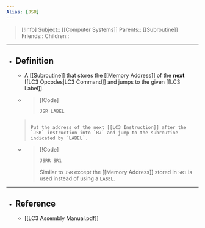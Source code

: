 ```yaml
---
Alias: [JSR]
---
```

> [!Info]
> Subject:: [[Computer Systems]]
> Parents:: [[Subroutine]]
> Friends:: 
> Children:: 
---
- ## Definition
	- A [[Subroutine]] that stores the [[Memory Address]] of the **next** [[LC3 Opcodes|LC3 Command]] and jumps to the given [[LC3 Label]].
	- > [!Code]
	  > ```
	  > JSR LABEL
     > ```
     > 
     > Put the address of the next [[LC3 Instruction]] after the `JSR` instruction into `R7` and jump to the subroutine indicated by `LABEL`.
	 - > [!Code]
       > ```
       > JSRR SR1
       > ```
       > 
       > Similar to `JSR` except the [[Memory Address]] stored in `SR1` is used instead of using a `LABEL`.

---
- ## Reference
	- [[LC3 Assembly Manual.pdf]]